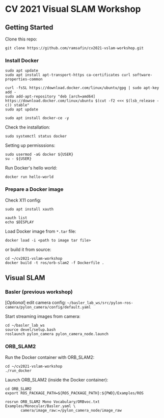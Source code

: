 # CV 2021 Visual SLAM Workshop

## Getting Started

Clone this repo:
```shell
git clone https://github.com/ramsafin/cv2021-vslam-workshop.git
```

### Install Docker

```shell
sudo apt update
sudo apt install apt-transport-https ca-certificates curl software-properties-common
```

```shell
curl -fsSL https://download.docker.com/linux/ubuntu/gpg | sudo apt-key add -
sudo add-apt-repository "deb [arch=amd64] https://download.docker.com/linux/ubuntu $(cut -f2 <<< $(lsb_release -c)) stable"
sudo apt update
```

```shell
sudo apt install docker-ce -y
```
Check the installation:
```shell
sudo systemctl status docker
```

Setting up permisssions:
```shell
sudo usermod -aG docker ${USER}
su - ${USER}
```

Run Docker's hello world:
```shell
docker run hello-world
```

### Prepare a Docker image

Check X11 config:
```shell
sudo apt install xauth

xauth list
echo $DISPLAY
```

Load Docker image from `*.tar` file:
```shell
docker load -i <path to image tar file>
```
or build it from source:

```shell
cd ~/cv2021-vslam-workshop
docker build -t ros/orb-slam2 -f Dockerfile .
```

## Visual SLAM

### Basler (previous workshop)
[_Optional_] edit camera config: `~/basler_lab_ws/src/pylon-ros-camera/pylon_camera/config/default.yaml`

Start streaming images from camera:
```shell
cd ~/basler_lab_ws
source devel/setup.bash
roslaunch pylon_camera pylon_camera_node.launch
```

### ORB_SLAM2

Run the Docker container with ORB_SLAM2:
```shell
cd ~/cv2021-vslam-workshop
./run_docker
```

Launch ORB_SLAM2 (inside the Docker container):
```shell
cd ORB_SLAM2
export ROS_PACKAGE_PATH=${ROS_PACKAGE_PATH}:${PWD}/Examples/ROS

rosrun ORB_SLAM2 Mono Vocabulary/ORBvoc.txt Examples/Monocular/Basler.yaml \
       camera/image_raw:=/pylon_camera_node/image_raw
```
